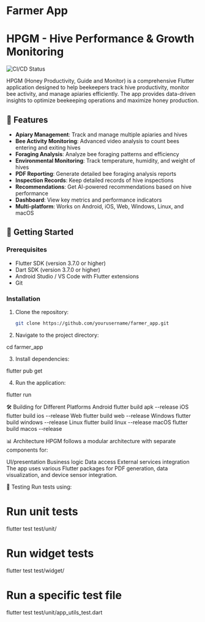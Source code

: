 # Farmer App

# HPGM - Hive Performance & Growth Monitoring

![CI/CD Status](https://github.com/yourusername/farmer_app/actions/workflows/flutter_ci_cd.yml/badge.svg)

HPGM (Honey Productivity, Guide and Monitor) is a comprehensive Flutter application designed to help beekeepers track hive productivity, monitor bee activity, and manage apiaries efficiently. The app provides data-driven insights to optimize beekeeping operations and maximize honey production.

## 📱 Features

- **Apiary Management**: Track and manage multiple apiaries and hives
- **Bee Activity Monitoring**: Advanced video analysis to count bees entering and exiting hives
- **Foraging Analysis**: Analyze bee foraging patterns and efficiency
- **Environmental Monitoring**: Track temperature, humidity, and weight of hives
- **PDF Reporting**: Generate detailed bee foraging analysis reports
- **Inspection Records**: Keep detailed records of hive inspections
- **Recommendations**: Get AI-powered recommendations based on hive performance
- **Dashboard**: View key metrics and performance indicators
- **Multi-platform**: Works on Android, iOS, Web, Windows, Linux, and macOS

## 🚀 Getting Started

### Prerequisites

- Flutter SDK (version 3.7.0 or higher)
- Dart SDK (version 3.7.0 or higher)
- Android Studio / VS Code with Flutter extensions
- Git

### Installation

1. Clone the repository:
   ```bash
   git clone https://github.com/yourusername/farmer_app.git

2.  Navigate to the project directory:

cd farmer_app

3. Install dependencies:

flutter pub get

4. Run the application:

flutter run

🛠️ Building for Different Platforms
Android
flutter build apk --release
iOS
flutter build ios --release
Web
flutter build web --release
Windows
flutter build windows --release
Linux
flutter build linux --release
macOS
flutter build macos --release


📊 Architecture
HPGM follows a modular architecture with separate components for:

UI/presentation
Business logic
Data access
External services integration
The app uses various Flutter packages for PDF generation, data visualization, and device sensor integration.

🧪 Testing
Run tests using:
# Run unit tests
flutter test test/unit/

# Run widget tests
flutter test test/widget/

# Run a specific test file
flutter test test/unit/app_utils_test.dart





